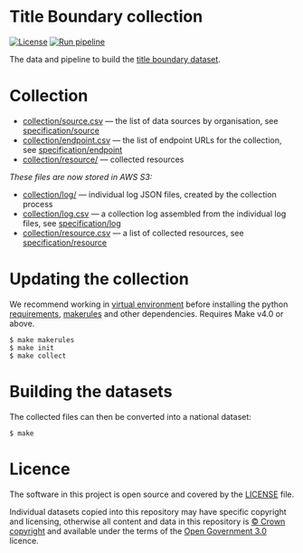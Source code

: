 # Title Boundary collection

[![License](https://img.shields.io/github/license/mashape/apistatus.svg)](https://github.com/digital-land/XXX/blob/main/LICENSE)
[![Run pipeline](https://github.com/digital-land/title-boundary-collection/actions/workflows/run.yml/badge.svg)](https://github.com/digital-land/title-boundary-collection/actions/workflows/run.yml)

The data and pipeline to build the [title boundary dataset](https://www.digital-land.info/dataset/title-boundary).

# Collection

* [collection/source.csv](collection/source.csv) — the list of data sources by organisation, see [specification/source](https://digital-land.github.io/specification/schema/source/)
* [collection/endpoint.csv](collection/endpoint.csv) — the list of endpoint URLs for the collection, see [specification/endpoint](https://digital-land.github.io/specification/schema/endpoint)
* [collection/resource/](collection/resource/) — collected resources

*These files are now stored in AWS S3:*

* [collection/log/](http://files.planning.data.gov.uk/title-boundary-collection/collection/log/) — individual log JSON files, created by the collection process
* [collection/log.csv](http://files.planning.data.gov.uk/title-boundary-collection/collection/log.csv) — a collection log assembled from the individual log files, see [specification/log](http://files.planning.data.gov.uk/title-boundary-collection/https://digital-land.github.io/specification/schema/log)
* [collection/resource.csv](http://files.planning.data.gov.uk/title-boundary-collection/collection/resource.csv) — a list of collected resources, see [specification/resource](http://files.planning.data.gov.uk/title-boundary-collection/https://digital-land.github.io/specification/schema/resource)

# Updating the collection

We recommend working in [virtual environment](http://docs.python-guide.org/en/latest/dev/virtualenvs/) before installing the python [requirements](requirements.txt), [makerules](https://github.com/digital-land/makerules) and other dependencies. Requires Make v4.0 or above.

    $ make makerules
    $ make init
    $ make collect

# Building the datasets

The collected files can then be converted into a national dataset:

    $ make

# Licence

The software in this project is open source and covered by the [LICENSE](LICENSE) file.

Individual datasets copied into this repository may have specific copyright and licensing, otherwise all content and data in this repository is
[© Crown copyright](http://www.nationalarchives.gov.uk/information-management/re-using-public-sector-information/copyright-and-re-use/crown-copyright/)
and available under the terms of the [Open Government 3.0](https://www.nationalarchives.gov.uk/doc/open-government-licence/version/3/) licence.
